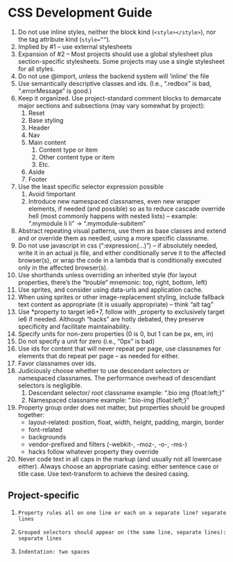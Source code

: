# CSS Development Guide

1.  Do not use inline styles, neither the block kind (`<style></style>`), nor the tag attribute kind (`style=””`).
1.  Implied by #1 – use external stylesheets
1.  Expansion of #2 – Most projects should use a global stylesheet plus section-specific stylesheets. Some projects may use a single stylesheet for all styles.
1.  Do not use @import, unless the backend system will ‘inline’ the file
1.  Use semantically descriptive classes and ids. (I.e., “.redbox” is bad, “.errorMessage” is good.)
1.  Keep it organized. Use project-standard comment blocks to demarcate major sections and subsections (may vary somewhat by project):
    1.  Reset
    1.  Base styling
    1.  Header
    1.  Nav
    1.  Main content
        1.  Content type or item
        1.  Other content type or item
        1.  Etc.
    1.  Aside
    1.  Footer
1.  Use the least specific selector expression possible
    1.  Avoid !important
    1.  Introduce new namespaced classnames, even new wrapper elements, if needed (and possible) so as to reduce cascade override hell (most commonly happens with nested lists) – example: “.mymodule li li” -> “.mymodule-subitem”
1.  Abstract repeating visual patterns, use them as base classes and extend and or override them as needed, using a more specific classname.
1.  Do not use javascript in css (“:expression(…)”) – if absolutely needed, write it in an actual js file, and either conditionally serve it to the affected browser(s), or wrap the code in a lambda that is conditionally executed only in the affected browser(s).
1.  Use shorthands unless overriding an inherited style (for layout properties, there’s the “trouble” mnemonic: top, right, bottom, left)
1.  Use sprites, and consider using data-urls and application cache.
1.  When using sprites or other image-replacement styling, include fallback text content as appropriate (it is usually appropriate) – think “alt tag”
1.  Use *property to target ie6+7, follow with _property to exclusively target ie6 if needed. Although “hacks” are hotly debated, they preserve specificity and facilitate maintainability.
1.  Specify units for non-zero properties (0 is 0, but 1 can be px, em, in)
1.  Do not specify a unit for zero (i.e., “0px” is bad)
1.  Use ids for content that will never repeat per page, use classnames for elements that do repeat per page – as needed for either.
1.  Favor classnames over ids.
1.  Judiciously choose whether to use descendant selectors or namespaced classnames. The performance overhead of descendant selectors is negligible.
    1.  Descendant selector/ root classname example: “.bio img {float:left;}”
    1.  Namespaced classname example: “.bio-img {float:left;}”
1.  Property group order does not matter, but properties should be grouped together:
    *   layout-related: position, float, width, height, padding, margin, border
    *   font-related
    *   backgrounds
    *   vendor-prefixed and filters (-webkit-, -moz-, -o-, -ms-)
    *   hacks follow whatever property they override
1.  Never code text in all caps in the markup (and usually not all lowercase either). Always choose an appropriate casing: either sentence case or title case. Use text-transform to achieve the desired casing.


## Project-specific

1.     Property rules all on one line or each on a separate line? separate lines
1.     Grouped selectors should appear on (the same line, separate lines): separate lines
1.     Indentation: two spaces
